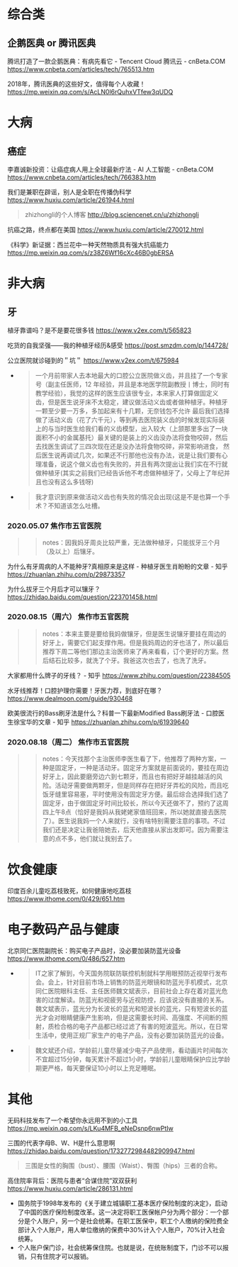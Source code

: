 
# 综合类

## 企鹅医典 or 腾讯医典

腾讯打造了一款企鹅医典：有病先看它 - Tencent Cloud 腾讯云 - cnBeta.COM https://www.cnbeta.com/articles/tech/765513.htm

2018年，腾讯医典的这些好文，值得每个人收藏！ https://mp.weixin.qq.com/s/AcLN0l6rQuhxVTfew3qUDQ

# 大病

## 癌症

李嘉诚新投资：让癌症病人用上全球最新疗法 - AI 人工智能 - cnBeta.COM https://www.cnbeta.com/articles/tech/766383.htm

我们是兼职在辟谣，别人是全职在传播伪科学 https://www.huxiu.com/article/261944.html
> zhizhongli的个人博客 http://blog.sciencenet.cn/u/zhizhongli

抗癌之路，终点都在美国 https://www.huxiu.com/article/270012.html

《科学》新证据：西兰花中一种天然物质具有强大抗癌能力 https://mp.weixin.qq.com/s/z38Z6Wf16cXc46B0gbERSA

# 非大病

## 牙

植牙靠谱吗？是不是要花很多钱 https://www.v2ex.com/t/565823

吃货的自我坚强——我的种植牙经历&感受 https://post.smzdm.com/p/144728/

公立医院就诊碰到的＂坑＂ https://www.v2ex.com/t/675984
- > 一个月前带家人去本地最大的口腔公立医院做义齿，并且挂了一个专家号（副主任医师，12 年经验，并且是本地医学院副教授丨博士，同时有教学经验），我觉的这样的医生应该很专业，本来家人打算做固定义齿，但是医生说牙床不太稳定，建议做活动义齿或者做种植牙。种植牙一颗至少要一万多，多加起来有十几颗，无奈钱包不允许 最后我们选择做了活动义齿（花了六千元），等到再去医院装义齿的时候发现实际装上的与当时医生给我们看的义齿模型，出入较大（上颔那里多出了一块面积不小的金属基托）最关键的是装上的义齿没办法将食物咬碎，然后去找医生调试了三四次现在还是没办法将食物咬碎，非常影响进食， 然后医生说再调试几次，如果还不行那他也没有办法，说是让我们要有心理准备，说这个做义齿也有失败的，并且有两次提出让我们实在不行就做种植牙(其实之前我们已经告诉他不考虑做种植牙了，父母上了年纪并且也没有这么多钱呀)
- > 我才意识到原来做活动义齿也有失败的情况会出现(这是不是也算一个手术？不知道该怎么吐槽。

### 2020.05.07 焦作市五官医院
>> notes：因我妈牙周炎比较严重，无法做种植牙，只能拔牙三个月（及以上）后镶牙。

为什么有牙周病的人不能种牙?真相原来是这样 - 种植牙医生肖盼盼的文章 - 知乎 https://zhuanlan.zhihu.com/p/29873357

为什么拔牙三个月后才可以镶牙？ https://zhidao.baidu.com/question/223701458.html

### 2020.08.15（周六） 焦作市五官医院
>> notes：本来主要是要给我妈做镶牙，但是医生说镶牙要挂在周边的好牙上，需要它们起支撑作用。但是我妈周边的牙也活了，所以最后推荐下周二等他们那边主治医师来了再来看看，订个更好的方案。然后结石比较多，就洗了个牙。我爸这次也去了，也洗了洗牙。

大家都用什么牌子的牙线？ - 知乎 https://www.zhihu.com/question/22384505

水牙线推荐！口腔护理你需要！牙医力荐，到底好在哪？ https://www.dealmoon.com/guide/930468

欧美很流行的Bass刷牙法是什么？科普一下最新Modified Bass刷牙法 - 口腔医生徐宝华的文章 - 知乎 https://zhuanlan.zhihu.com/p/61939640

### 2020.08.18（周二） 焦作市五官医院
>> notes：今天找那个主治医师李医生看了下，他推荐了两种方案，一种是固定牙，一种是活动牙。固定牙方案就是前面说的，要挂在周边好牙上，因此要磨旁边六到七颗牙，而且也有把好牙越挂越活的风险。活动牙需要做两颗牙，但是同样存在把好牙弄松的风险，而且吃饭牙缝里容易塞，平时使用没有固定牙方便。最后综合选择我们选了固定牙，由于做固定牙时间比较长，所以今天还做不了，预约了这周四上午8点（恰好是我妈从我姥姥家值班回来，所以她就直接去医院了）。医生说我妈一个人来就行，没有啥特别需要注意的事项。不过我们还是决定让我爸陪她去，后天他直接从家出发即可。因为需要注意的点不多，他们就让我别去了。

# 饮食健康

印度百余儿童吃荔枝致死，如何健康地吃荔枝 https://www.ithome.com/0/429/651.htm

# 电子数码产品与健康

北京同仁医院副院长：购买电子产品时，没必要加装防蓝光设备 https://www.ithome.com/0/486/527.htm
- > IT之家了解到，今天国务院联防联控机制就科学用眼预防近视举行发布会。会上，针对目前市场上销售的防蓝光眼镜和防蓝光手机模式，北京同仁医院眼科主任、主任医师魏文斌表示，目前社会上存在着对蓝光危害的过度解读。防蓝光和视疲劳与近视防控，应该说没有直接的关系。
  <br> 魏文斌表示，蓝光分为长波长的蓝光和短波长的蓝光，只有短波长的蓝光才会对眼睛健康产生影响，但是这需要长时间、高强度、不间断的照射，质检合格的电子产品都已经过滤了有害的短波蓝光。所以，在日常生活中，使用正规厂家生产的电子产品，没有必要加装防蓝光的设备。
- > 魏文斌还介绍，学龄前儿童尽量减少电子产品使用，看动画片时间每次不宜超过15分钟，每天累计不超过1小时，学龄前儿童眼睛保护应比学龄期更严格，每天要保证10小时以上充足睡眠。

# 其他

无码科技发布了一个希望你永远用不到的小工具 https://mp.weixin.qq.com/s/LKu4MFB_eNeDsnp6nwPtIw

三围的代表字母B、W、H是什么意思啊 https://zhidao.baidu.com/question/1732772984482909947.html
> 三围是女性的胸围（bust）、腰围（Waist）、臀围（hips）三者的合称。

高住院率背后：医院与患者“合谋住院”双双获利 https://www.huxiu.com/article/286131.html
- 国务院于1998年发布的《关于建立城镇职工基本医疗保险制度的决定》，启动了中国的医疗保险制度改革。这一决定将职工医保帐户分为两个部分：一个部分是个人账户，另一个是社会统筹。在职工医保中，职工个人缴纳的保险费全部计入个人账户，用人单位缴纳的保费中30%计入个人账户，70%计入社会统筹。
- 个人账户保门诊，社会统筹保住院。也就是说，在统账制度下，门诊不可以报销，只有住院才可以报销。
